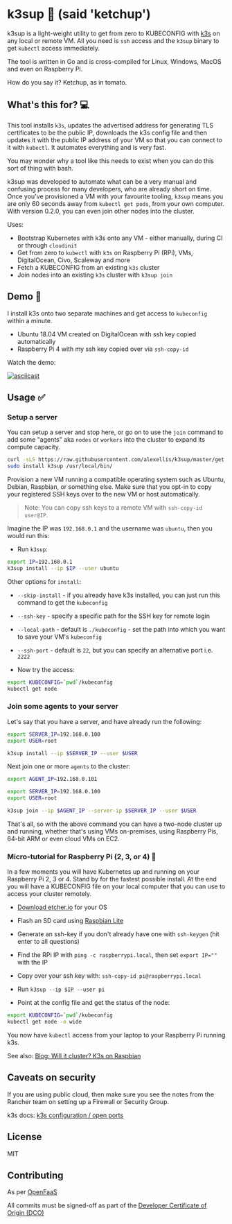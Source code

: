 # k3sup 🚀 (said 'ketchup')

k3sup is a light-weight utility to get from zero to KUBECONFIG with [k3s](https://k3s.io/) on any local or remote VM. All you need is `ssh` access and the `k3sup` binary to get `kubectl` access immediately.

The tool is written in Go and is cross-compiled for Linux, Windows, MacOS and even on Raspberry Pi.

How do you say it? Ketchup, as in tomato.

## What's this for? 💻

This tool installs `k3s`, updates the advertised address for generating TLS certificates to be the public IP, downloads the k3s config file and then updates it with the public IP address of your VM so that you can connect to it with `kubectl`. It automates everything and is very fast.

You may wonder why a tool like this needs to exist when you can do this sort of thing with bash.

k3sup was developed to automate what can be a very manual and confusing process for many developers, who are already short on time. Once you've provisioned a VM with your favourite tooling, `k3sup` means you are only 60 seconds away from `kubectl get pods`, from your own computer. With version 0.2.0, you can even join other nodes into the cluster.

Uses:

* Bootstrap Kubernetes with k3s onto any VM - either manually, during CI or through `cloudinit`
* Get from zero to `kubectl` with `k3s` on Raspberry Pi (RPi), VMs, DigitalOcean, Civo, Scaleway and more
* Fetch a KUBECONFIG from an existing `k3s` cluster
* Join nodes into an existing `k3s` cluster with `k3sup join`

## Demo 📼

I install k3s onto two separate machines and get access to `kubeconfig` within a minute.

* Ubuntu 18.04 VM created on DigitalOcean with ssh key copied automatically
* Raspberry Pi 4 with my ssh key copied over via `ssh-copy-id`

Watch the demo:

[![asciicast](https://asciinema.org/a/262630.svg)](https://asciinema.org/a/262630)

## Usage ✅

### Setup a server

You can setup a server and stop here, or go on to use the `join` command to add some "agents" aka `nodes` or `workers` into the cluster to expand its compute capacity.

```sh
curl -sLS https://raw.githubusercontent.com/alexellis/k3sup/master/get.sh | sh
sudo install k3sup /usr/local/bin/
```

Provision a new VM running a compatible operating system such as Ubuntu, Debian, Raspbian, or something else. Make sure that you opt-in to copy your registered SSH keys over to the new VM or host automatically.

> Note: You can copy ssh keys to a remote VM with `ssh-copy-id user@IP`.

Imagine the IP was `192.168.0.1` and the username was `ubuntu`, then you would run this:

* Run `k3sup`:

```sh
export IP=192.168.0.1
k3sup install --ip $IP --user ubuntu
```

Other options for `install`:

* `--skip-install` - if you already have k3s installed, you can just run this command to get the `kubeconfig`
* `--ssh-key` - specify a specific path for the SSH key for remote login
* `--local-path` - default is `./kubeconfig` - set the path into which you want to save your VM's `kubeconfig`
* `--ssh-port` - default is `22`, but you can specify an alternative port i.e. `2222`

* Now try the access:

```sh
export KUBECONFIG=`pwd`/kubeconfig
kubectl get node
```

### Join some agents to your server

Let's say that you have a server, and have already run the following:

```sh
export SERVER_IP=192.168.0.100
export USER=root

k3sup install --ip $SERVER_IP --user $USER
```

Next join one or more `agents` to the cluster:

```sh
export AGENT_IP=192.168.0.101

export SERVER_IP=192.168.0.100
export USER=root

k3sup join --ip $AGENT_IP --server-ip $SERVER_IP --user $USER
```

That's all, so with the above command you can have a two-node cluster up and running, whether that's using VMs on-premises, using Raspberry Pis, 64-bit ARM or even cloud VMs on EC2.


### Micro-tutorial for Raspberry Pi (2, 3, or 4) 🥧

In a few moments you will have Kubernetes up and running on your Raspberry Pi 2, 3 or 4. Stand by for the fastest possible install. At the end you will have a KUBECONFIG file on your local computer that you can use to access your cluster remotely.

* [Download etcher.io](https://www.balena.io/etcher/) for your OS

* Flash an SD card using [Raspbian Lite](https://www.raspberrypi.org/downloads/raspbian/)

* Generate an ssh-key if you don't already have one with `ssh-keygen` (hit enter to all questions)

* Find the RPi IP with `ping -c raspberrypi.local`, then set `export IP=""` with the IP

* Copy over your ssh key with: `ssh-copy-id pi@raspberrypi.local`

* Run `k3sup --ip $IP --user pi`

* Point at the config file and get the status of the node:

```sh
export KUBECONFIG=`pwd`/kubeconfig
kubectl get node -o wide
```

You now have `kubectl` access from your laptop to your Raspberry Pi running k3s.

See also: [Blog: Will it cluster? K3s on Raspbian](https://blog.alexellis.io/test-drive-k3s-on-raspberry-pi/)

## Caveats on security

If you are using public cloud, then make sure you see the notes from the Rancher team on setting up a Firewall or Security Group.

k3s docs: [k3s configuration / open ports](https://rancher.com/docs/k3s/latest/en/configuration/#open-ports-network-security)

## License

MIT

## Contributing

As per [OpenFaaS](https://github.com/openfaas/faas/blob/master/CONTRIBUTING.md)

All commits must be signed-off as part of the [Developer Certificate of Origin (DCO)](https://developercertificate.org)
